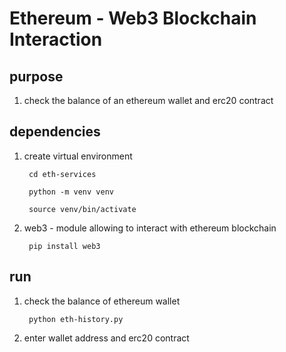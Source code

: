 
<h1>Ethereum - Web3 Blockchain Interaction</h1>

<h2> purpose </h2>

 1) check the balance of an ethereum wallet and erc20 contract

<h2> dependencies </h2>

 1) create virtual environment

         cd eth-services

         python -m venv venv

         source venv/bin/activate

 2) web3 - module allowing to interact with ethereum blockchain  

         pip install web3
 
<h2> run </h2>
 
 1) check the balance of ethereum wallet

         python eth-history.py

 2) enter wallet address and erc20 contract
